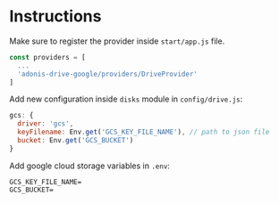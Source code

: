 # Instructions
Make sure to register the provider inside `start/app.js` file.

```js
const providers = [
  ...
  'adonis-drive-google/providers/DriveProvider'
]
```

Add new configuration inside `disks` module in `config/drive.js`:

```js
gcs: {
  driver: 'gcs',
  keyFilename: Env.get('GCS_KEY_FILE_NAME'), // path to json file
  bucket: Env.get('GCS_BUCKET')
}
```

Add google cloud storage variables in `.env`:
```
GCS_KEY_FILE_NAME=
GCS_BUCKET=
```